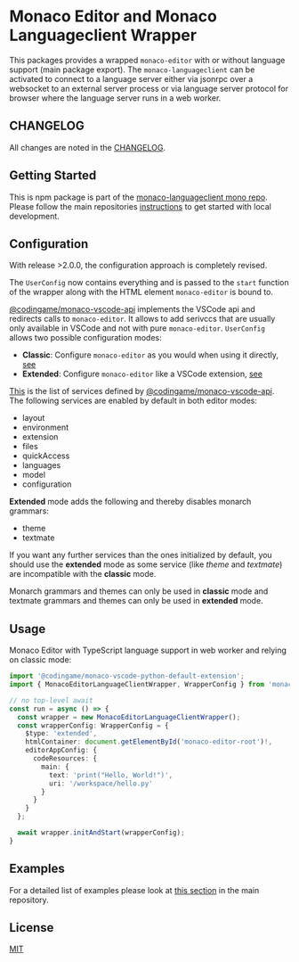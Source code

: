 # Monaco Editor and Monaco Languageclient Wrapper

This packages provides a wrapped `monaco-editor` with or without language support (main package export). The `monaco-languageclient` can be activated to connect to a language server either via jsonrpc over a websocket to an external server process or via language server protocol for browser where the language server runs in a web worker.

## CHANGELOG

All changes are noted in the [CHANGELOG](https://github.com/TypeFox/monaco-languageclient/blob/main/packages/wrapper/CHANGELOG.md).

## Getting Started

This is npm package is part of the [monaco-languageclient mono repo](https://github.com/TypeFox/monaco-languageclient). Please follow the main repositories [instructions](https://github.com/TypeFox/monaco-languageclient#getting-started) to get started with local development.

## Configuration

With release >2.0.0, the configuration approach is completely revised.

The `UserConfig` now contains everything and is passed to the `start` function of the wrapper along with the HTML element `monaco-editor` is bound to.

[@codingame/monaco-vscode-api](https://github.com/CodinGame/monaco-vscode-api) implements the VSCode api and redirects calls to `monaco-editor`. It allows to add serivccs that are usually only available in VSCode and not with pure `monaco-editor`.
 `UserConfig` allows two possible configuration modes:

- **Classic**: Configure `monaco-editor` as you would when using it directly, [see](./src/editorAppClassic.ts)
- **Extended**: Configure `monaco-editor` like a VSCode extension, [see](./src/editorAppExtended.ts)

[This](https://github.com/CodinGame/monaco-vscode-api#monaco-standalone-services) is the list of services defined by [@codingame/monaco-vscode-api](https://github.com/CodinGame/monaco-vscode-api).
The following services are enabled by default in both editor modes:

- layout
- environment
- extension
- files
- quickAccess
- languages
- model
- configuration

**Extended** mode adds the following and thereby disables monarch grammars:

- theme
- textmate

If you want any further services than the ones initialized by default, you should use the **extended** mode as some service (like *theme* and *textmate*) are incompatible with the **classic** mode.

Monarch grammars and themes can only be used in **classic** mode and textmate grammars and themes can only be used in **extended** mode.

## Usage

Monaco Editor with TypeScript language support in web worker and relying on classic mode:

```ts
import '@codingame/monaco-vscode-python-default-extension';
import { MonacoEditorLanguageClientWrapper, WrapperConfig } from 'monaco-editor-wrapper';

// no top-level await
const run = async () => {
  const wrapper = new MonacoEditorLanguageClientWrapper();
  const wrapperConfig: WrapperConfig = {
    $type: 'extended',
    htmlContainer: document.getElementById('monaco-editor-root')!,
    editorAppConfig: {
      codeResources: {
        main: {
          text: 'print("Hello, World!")',
          uri: '/workspace/hello.py'
        }
      }
    }
  };

  await wrapper.initAndStart(wrapperConfig);
}
```

## Examples

For a detailed list of examples please look at [this section](<https://github.com/TypeFox/monaco-languageclient#examples-overview>) in the main repository.

## License

[MIT](https://github.com/TypeFox/monaco-languageclient/blob/main/packages/wrapper/LICENSE)
